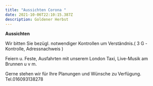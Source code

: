 ```yaml
---
title: "Aussichten Corona "
date: 2021-10-06T22:10:15.387Z
description: Goldener Herbst
---
```

**Aussichten**

Wir bitten Sie bezügl. notwendiger Kontrollen um Verständnis.( 3 G -Kontrolle, Adressnachweis ) 

Feiern u. Feste, Ausfahrten mit unserem London Taxi, Live-Musik am Brunnen u v m.

Gerne stehen wir für Ihre Planungen und Wünsche zu Verfügung. Tel.016093138278